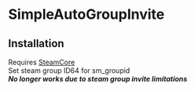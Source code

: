 # SimpleAutoGroupInvite
## Installation
Requires [SteamCore](https://github.com/polvora/SteamCore)  
Set steam group ID64 for sm_groupid  
***No longer works due to steam group invite limitations***
